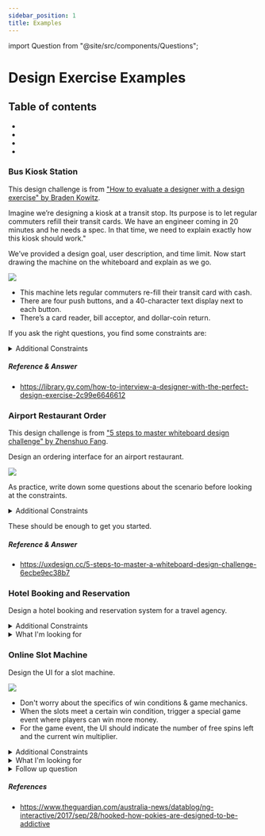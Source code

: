 ```yaml
---
sidebar_position: 1
title: Examples
---
```


import Question from "@site/src/components/Questions";

# Design Exercise Examples

## Table of contents

- <Question question="Bus Kiosk Station"/>
- <Question question="Airport Restaurant Order"/>
- <Question question="Hotel Booking and Reservation"/>
- <Question question="Online slot machine."/>



### Bus Kiosk Station

This design challenge is from <a href="https://library.gv.com/how-to-interview-a-designer-with-the-perfect-design-exercise-2c99e6646612">"How to evaluate a designer with a design exercise" by Braden Kowitz</a>.

Imagine we’re designing a kiosk at a transit stop. Its purpose is to let regular commuters refill their transit cards. We have an engineer coming in 20 minutes and he needs a spec. In that time, we need to explain exactly how this kiosk should work."

We’ve provided a design goal, user description, and time limit. Now start drawing the machine on the whiteboard and explain as we go.

<img src="/img/bus-kiosk.jpg" />

- This machine lets regular commuters re-fill their transit card with cash.
- There are four push buttons, and a 40-character text display next to each button.
- There’s a card reader, bill acceptor, and dollar-coin return.

If you ask the right questions, you find some constraints are:

<details>
<summary>Additional Constraints</summary>
<li>Actually the max allowed on a card is $50.</li>
<li>That dot on the bill acceptor? Oh yeah, that’s a light we can turn on and off.</li>
<li>The machine is right next to a station agent, who can help with anything.</li>
</details>

##### Reference & Answer

- https://library.gv.com/how-to-interview-a-designer-with-the-perfect-design-exercise-2c99e6646612

### Airport Restaurant Order

This design challenge is from <a href="https://uxdesign.cc/5-steps-to-master-a-whiteboard-design-challenge-6ecbe9ec38b7">"5 steps to master whiteboard design challenge" by Zhenshuo Fang</a>.

Design an ordering interface for an airport restaurant.

<img src="https://cdn1.vox-cdn.com/thumbor/neJR1Pjm2e9UG-Ac6IS8tAix33I=/cdn0.vox-cdn.com/uploads/chorus_asset/file/3461336/newark2.0.jpeg" />

As practice, write down some questions about the scenario before looking at the constraints.

<details>
<summary>Additional Constraints</summary>
<li>What is the goal of the design? A: An efficient, hassle-free and fun dining experience for busy travelers</li>
<li>What kind of airport? A: International airport</li>
<li>What kind of restaurant? A: A dine-in restaurant with food and drinks</li>
<li>What kind of device? A: Tablet devices on each table</li>
</details>

These should be enough to get you started.

##### Reference & Answer

- https://uxdesign.cc/5-steps-to-master-a-whiteboard-design-challenge-6ecbe9ec38b7


### Hotel Booking and Reservation
Design a hotel booking and reservation system for a travel agency. 

<details>
<summary>Additional Constraints</summary>
<li>Responsive website.</li>
<li>The primary market is United States.</li>
<li>There are thousands of hotels to pick from.</li>
<li>Hotels may already have reservations or unavailable during certain dates.</li>
</details>


<details>
<summary>What I'm looking for</summary>
<li>How do users find the hotel? Search? Through navigation?</li> 
<li>If search, how do they handle forms for simple and complex inputs? Do they account for all necessary inputs like number of guests, adults, children, check-in date, check-out. Do they make fields required?</li>
<li>Do they account for users who are just window shopping?</li>
<li>Do they show the rates for the different types of rooms? Availability?</li>
<li>How do they handle the checkout process? Do they make users sign in or create an account?</li>
<li>Do they end the flow after booking? Or do they redirect the users?</li>
<li>Do they talk about additional content that might be displayed or useful to the user outside of the necessary/minimum requirements needed to book? Travel warnings, regulations, hotel rules, advice, tips, things to know, weather warnings, activities, map & location, etc. </li>
<li>Do they express any technical knowledge about APIs? Loading times & loading screens?</li>

</details>



### Online Slot Machine

Design the UI for a slot machine.

<img src="/img/slots.jpg" />

- Don't worry about the specifics of win conditions & game mechanics.
- When the slots meet a certain win condition, trigger a special game event where players can win more money.
- For the game event, the UI should indicate the number of free spins left and the current win multiplier.

<details>
<summary>Additional Constraints</summary>
<li>It's for a machine in a casino.</li>
<li>The primary market is United States.</li>
<li>It should be fun, addictive, and profitable for the casino.</li>
<li>It has one large digital display & built-in speakers.</li>
<li>It has touch controls and a single physical circular button that can be lit up.</li>
<li>The machine reads a card to withdraw and deposit the players credits.</li>
<li>The user should be able to change the bet amount. Use the denominations 10, 20, 50, 100.</li>
<li>There should be at least 3 reels but no more than 5.</li>
<li>There should be at 5 different symbols on a reel but no more than 8.</li>
</details>

<details>
<summary>What I'm looking for</summary>
Slot designs can reveal a significant amount of their knowledge of dark patterns, human psychology & cognition, design ethics, and demonstrates how powerful UX can be.
<li>Do they make use of color, sound, and motion? How do they change over time?</li> 
<li>How did they decide which symbols to use? How many reels?</li>
<li>Does it have all the necessary controls & displays? Spin, increase & decrease bet amount, current bet amount, current balance, previous amount won, amount won, volume controls, game information</li>
<li>Do they understand the underlying psychology and behavior?</li>
<li>What do they do to make the game addictive? Fun? Do they use a purposeful value hierarchy or any targeted messaging? Do they talk about visuals or animations?</li>
<li>Do they account for all use cases & tasks? Insert card, spin, increase bet, decrease bet, return card, wins, game events, not enough credits, game error.</li>

</details>

<details>
<summary>Follow up question</summary>
Technology is increasingly designed to be addictive.

<li>How could you make it less addictive?</li>
<li>How would you advocate for these changes in your organization?</li>
</details>

##### References

- https://www.theguardian.com/australia-news/datablog/ng-interactive/2017/sep/28/hooked-how-pokies-are-designed-to-be-addictive




<!-- - <Question question="Consulting App for Doctors"/> 
How would I design a dashboard for analytic data. 
Design a mobile checkout process exercise-->